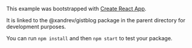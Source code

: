 This example was bootstrapped with [Create React App](https://github.com/facebook/create-react-app).

It is linked to the @xandrev/gistblog package in the parent directory for development purposes.

You can run `npm install` and then `npm start` to test your package.
